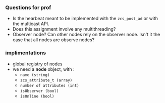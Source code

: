 ### Questions for prof
- Is the hearbeat meant to be implemented with the `zcs_post_ad` or with the multicast API.
- Does this assignment involve any multithreading? 
- Observer node? Can other nodes rely on the observer node. Isn't it the case that all nodes are observe nodes? 


### implimentations
- global registry of nodes
- we need a **node** object, with :
    - `name (string)`
    - `zcs_attribute_t (array)`
    - `number of attributes (int)`
    - `isObserver (bool)`
    - `isOnline (bool)`
